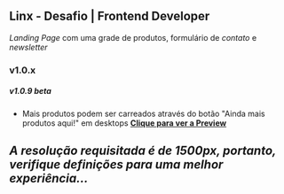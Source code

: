 ## Linx - Desafio | Frontend Developer

  _Landing Page_ com uma grade de produtos, formulário de _contato_ e _newsletter_

### v1.0.x

##### v1.0.9 beta
- Mais produtos podem ser carreados através do botão "Ainda mais produtos aqui!" em desktops
**[Clique para ver a Preview](https://alessondejesus.github.io/linx-test-dsn/  "Clique Aqui")**

_A resolução requisitada é de 1500px, portanto, verifique definições para uma melhor experiência..._
------------
